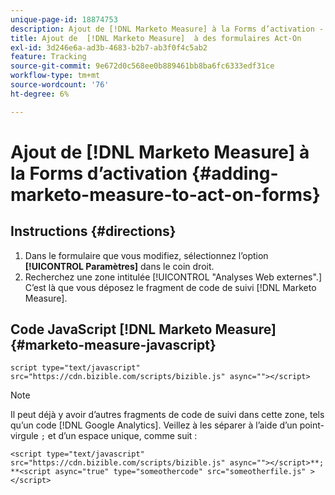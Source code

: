 ```yaml
---
unique-page-id: 18874753
description: Ajout de [!DNL Marketo Measure] à la Forms d’activation - [!DNL Marketo Measure]
title: Ajout de  [!DNL Marketo Measure]  à des formulaires Act-On
exl-id: 3d246e6a-ad3b-4683-b2b7-ab3f0f4c5ab2
feature: Tracking
source-git-commit: 9e672d0c568ee0b889461bb8ba6fc6333edf31ce
workflow-type: tm+mt
source-wordcount: '76'
ht-degree: 6%

---
```


# Ajout de [!DNL Marketo Measure] à la Forms d’activation {#adding-marketo-measure-to-act-on-forms}

## Instructions {#directions}

1. Dans le formulaire que vous modifiez, sélectionnez l’option **[!UICONTROL Paramètres]** dans le coin droit.
1. Recherchez une zone intitulée [!UICONTROL &quot;Analyses Web externes&quot;.] C’est là que vous déposez le fragment de code de suivi [!DNL Marketo Measure].

## Code JavaScript [!DNL Marketo Measure] {#marketo-measure-javascript}

`script type="text/javascript" src="https://cdn.bizible.com/scripts/bizible.js" async=""></script>`

>[!NOTE]
>
>Il peut déjà y avoir d’autres fragments de code de suivi dans cette zone, tels qu’un code [!DNL Google Analytics]. Veillez à les séparer à l’aide d’un point-virgule `;` et d’un espace unique, comme suit :
>
>`<script type="text/javascript" src="https://cdn.bizible.com/scripts/bizible.js" async=""></script>**; **<script async="true" type="someothercode" src="someotherfile.js" ></script>`
